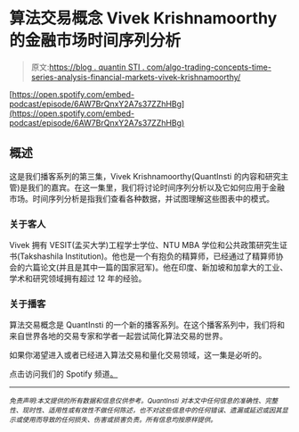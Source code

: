 # 算法交易概念 Vivek Krishnamoorthy 的金融市场时间序列分析

> 原文:[https://blog . quantin STI . com/algo-trading-concepts-time-series-analysis-financial-markets-vivek-krishnamoorthy/](https://blog.quantinsti.com/algo-trading-concepts-time-series-analysis-financial-markets-vivek-krishnamoorthy/)

[https://open.spotify.com/embed-podcast/episode/6AW7BrQnxY2A7s37ZZhHBg](https://open.spotify.com/embed-podcast/episode/6AW7BrQnxY2A7s37ZZhHBg)

## ****概述****

这是我们播客系列的第三集，Vivek Krishnamoorthy(QuantInsti 的内容和研究主管)是我们的嘉宾。在这一集里，我们将讨论时间序列分析以及它如何应用于金融市场。时间序列分析是指我们查看各种数据，并试图理解这些图表中的模式。

### **关于客人**

Vivek 拥有 VESIT(孟买大学)工程学士学位、NTU MBA 学位和公共政策研究生证书(Takshashila Institution)。他也是一个有抱负的精算师，已经通过了精算师协会的六篇论文(并且是其中一篇的国家冠军)。他在印度、新加坡和加拿大的工业、学术和研究领域拥有超过 12 年的经验。

### **关于播客**

算法交易概念是 QuantInsti 的一个新的播客系列。在这个播客系列中，我们将和来自世界各地的交易专家和学者一起尝试简化算法交易的世界。

如果你渴望进入或者已经进入算法交易和量化交易领域，这一集是必听的。

点击访问我们的 Spotify 频道[。](https://open.spotify.com/show/7nzhQgFVMet9kZHJ2Sl9PJ)

* * *

*<small>免责声明:本文提供的所有数据和信息仅供参考。QuantInsti 对本文中任何信息的准确性、完整性、现时性、适用性或有效性不做任何陈述，也不对这些信息中的任何错误、遗漏或延迟或因其显示或使用而导致的任何损失、伤害或损害负责。所有信息均按原样提供。</small>*